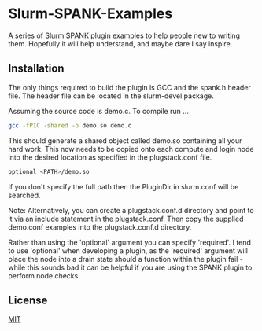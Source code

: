 # Slurm-SPANK-Examples
A series of Slurm SPANK plugin examples to help people new to writing them. Hopefully it will help understand, and maybe dare I say inspire.

## Installation
The only things required to build the plugin is GCC and the spank.h header file. The header file can be located in the slurm-devel package.

Assuming the source code is demo.c. To compile run ...
```bash
gcc -fPIC -shared -o demo.so demo.c
```
This should generate a shared object called demo.so containing all your hard work. This now needs to be copied onto each compute and login node into the desired location as specified in the plugstack.conf file.
```bash
optional <PATH>/demo.so
```
If you don't specify the full path then the PluginDir in slurm.conf will be searched.

Note: Alternatively, you can create a plugstack.conf.d directory and point to it via an include statement in the plugstack.conf. Then copy the supplied demo.conf examples into the plugstack.conf.d directory.

Rather than using the 'optional' argument you can specify 'required'. I tend to use 'optional' when developing a plugin, as the 'required' argument will place the node into a drain state should a function within the plugin fail - while this sounds bad it can be helpful if you are using the SPANK plugin to perform node checks.

## License
[MIT](https://github.com/UEA-RSCS/Slurm-SPANK-Examples/blob/main/LICENSE)
